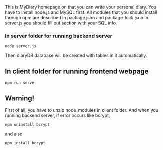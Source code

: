 This is MyDiary homepage on that you can write your personal diary.
You have to install node.js and MySQL first.
All modules that you should install through npm are described in package.json and package-lock.json
In server.js you should fill out section with your SQL info.

### In server folder for running backend server
```
node server.js
```

Then diaryDB database will be created with tables in it automatically.

## In client folder for running frontend webpage
```
npm run serve
```

## Warning!
First of all, you have to unzip node_modules in client folder.
And when you running backend server, if error occurs like bcrypt,
```
npm uninstall bcrypt
```
and also
```
npm install bcrypt
```
